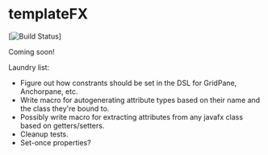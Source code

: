 templateFX
==========

[![Build Status](https://travis-ci.org/tferi/templateFX.svg?branch=master)]

Coming soon!

Laundry list:
  * Figure out how constrants should be set in the DSL for GridPane, Anchorpane, etc.
  * Write macro for autogenerating attribute types based on their name and the class they're bound to.
  * Possibly write macro for extracting attributes from any javafx class based on getters/setters.
  * Cleanup tests.
  * Set-once properties?